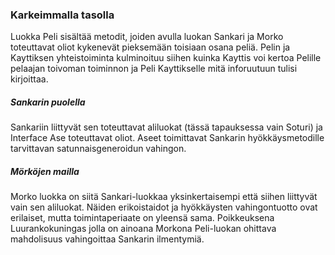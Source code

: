 ### Karkeimmalla tasolla

Luokka Peli sisältää metodit, joiden avulla luokan Sankari ja Morko toteuttavat oliot kykenevät pieksemään toisiaan osana peliä. Pelin ja Kayttiksen yhteistoiminta kulminoituu siihen kuinka Kayttis voi kertoa Pelille pelaajan toivoman toiminnon ja Peli Kayttikselle mitä inforuutuun tulisi kirjoittaa.

##### Sankarin puolella

Sankariin liittyvät sen toteuttavat aliluokat (tässä tapauksessa vain Soturi) ja Interface Ase toteuttavat oliot. Aseet toimittavat Sankarin hyökkäysmetodille tarvittavan satunnaisgeneroidun vahingon.

##### Mörköjen mailla

Morko luokka on siitä Sankari-luokkaa yksinkertaisempi että siihen liittyvät vain sen aliluokat. Näiden erikoistaidot ja hyökkäysten vahingontuotto ovat erilaiset, mutta toimintaperiaate on yleensä sama. Poikkeuksena Luurankokuningas jolla on ainoana Morkona Peli-luokan ohittava mahdolisuus vahingoittaa Sankarin ilmentymiä.
